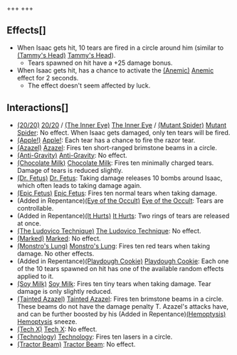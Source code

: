 +++
+++

Effects[]
---------


* When Isaac gets hit, 10 tears are fired in a circle around him (similar to [(Tammy's Head)](/wiki/Tammy%27s_Head "Tammy's Head") [Tammy's Head](/wiki/Tammy%27s_Head "Tammy's Head")).
	+ Tears spawned on hit have a +25 damage bonus.
* When Isaac gets hit, has a chance to activate the [(Anemic)](/wiki/Anemic "Anemic") [Anemic](/wiki/Anemic "Anemic") effect for 2 seconds.
	+ The effect doesn't seem affected by luck.


Interactions[]
--------------


* [(20/20)](/wiki/20/20 "20/20") [20/20](/wiki/20/20 "20/20") / [(The Inner Eye)](/wiki/The_Inner_Eye "The Inner Eye") [The Inner Eye](/wiki/The_Inner_Eye "The Inner Eye") / [(Mutant Spider)](/wiki/Mutant_Spider "Mutant Spider") [Mutant Spider](/wiki/Mutant_Spider "Mutant Spider"): No effect. When Isaac gets damaged, only ten tears will be fired.
* [(Apple!)](/wiki/Apple! "Apple!") [Apple!](/wiki/Apple! "Apple!"): Each tear has a chance to fire the razor tear.
* [(Azazel)](/wiki/Azazel "Azazel") [Azazel](/wiki/Azazel "Azazel"): Fires ten short-ranged brimstone beams in a circle.
* [(Anti-Gravity)](/wiki/Anti-Gravity "Anti-Gravity") [Anti-Gravity](/wiki/Anti-Gravity "Anti-Gravity"): No effect.
* [(Chocolate Milk)](/wiki/Chocolate_Milk "Chocolate Milk") [Chocolate Milk](/wiki/Chocolate_Milk "Chocolate Milk"): Fires ten minimally charged tears. Damage of tears is reduced slightly.
* [(Dr. Fetus)](/wiki/Dr._Fetus "Dr. Fetus") [Dr. Fetus](/wiki/Dr._Fetus "Dr. Fetus"): Taking damage releases 10 bombs around Isaac, which often leads to taking damage again.
* [(Epic Fetus)](/wiki/Epic_Fetus "Epic Fetus") [Epic Fetus](/wiki/Epic_Fetus "Epic Fetus"): Fires ten normal tears when taking damage.
* (Added in Repentance)[(Eye of the Occult)](/wiki/Eye_of_the_Occult "Eye of the Occult") [Eye of the Occult](/wiki/Eye_of_the_Occult "Eye of the Occult"): Tears are controllable.
* (Added in Repentance)[(It Hurts)](/wiki/It_Hurts "It Hurts") [It Hurts](/wiki/It_Hurts "It Hurts"): Two rings of tears are released at once.
* [(The Ludovico Technique)](/wiki/The_Ludovico_Technique "The Ludovico Technique") [The Ludovico Technique](/wiki/The_Ludovico_Technique "The Ludovico Technique"): No effect.
* [(Marked)](/wiki/Marked "Marked") [Marked](/wiki/Marked "Marked"): No effect.
* [(Monstro's Lung)](/wiki/Monstro%27s_Lung "Monstro's Lung") [Monstro's Lung](/wiki/Monstro%27s_Lung "Monstro's Lung"): Fires ten red tears when taking damage. No other effects.
* (Added in Repentance)[(Playdough Cookie)](/wiki/Playdough_Cookie "Playdough Cookie") [Playdough Cookie](/wiki/Playdough_Cookie "Playdough Cookie"): Each one of the 10 tears spawned on hit has one of the available random effects applied to it.
* [(Soy Milk)](/wiki/Soy_Milk "Soy Milk") [Soy Milk](/wiki/Soy_Milk "Soy Milk"): Fires ten tiny tears when taking damage. Tear damage is only slightly reduced.
* [(Tainted Azazel)](/wiki/Tainted_Azazel "Tainted Azazel") [Tainted Azazel](/wiki/Tainted_Azazel "Tainted Azazel"): Fires ten brimstone beams in a circle. These beams do not have the damage penalty T. Azazel's attacks have, and can be further boosted by his (Added in Repentance)[(Hemoptysis)](/wiki/Hemoptysis "Hemoptysis") [Hemoptysis](/wiki/Hemoptysis "Hemoptysis") sneeze.
* [(Tech X)](/wiki/Tech_X "Tech X") [Tech X](/wiki/Tech_X "Tech X"): No effect.
* [(Technology)](/wiki/Technology "Technology") [Technology](/wiki/Technology "Technology"): Fires ten lasers in a circle.
* [(Tractor Beam)](/wiki/Tractor_Beam "Tractor Beam") [Tractor Beam](/wiki/Tractor_Beam "Tractor Beam"): No effect.


